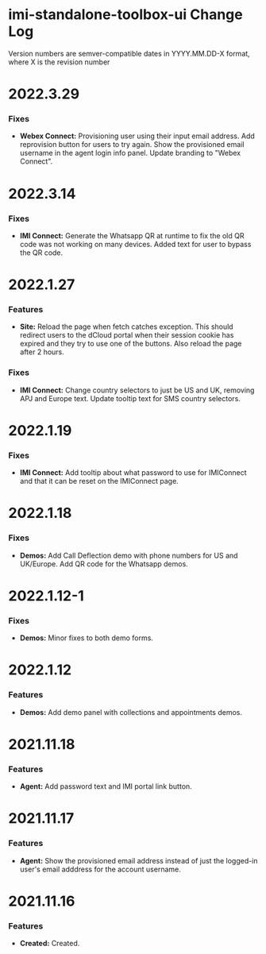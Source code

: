 # imi-standalone-toolbox-ui Change Log

Version numbers are semver-compatible dates in YYYY.MM.DD-X format,
where X is the revision number


# 2022.3.29

### Fixes
* **Webex Connect:** Provisioning user using their input email address. Add
reprovision button for users to try again. Show the provisioned email username
in the agent login info panel.	Update branding to "Webex Connect".


# 2022.3.14

### Fixes
* **IMI Connect:** Generate the Whatsapp QR at runtime to fix the old QR code
was not working on many devices. Added text for user to bypass the QR code.


# 2022.1.27

### Features
* **Site:** Reload the page when fetch catches exception. This should redirect
users to the dCloud portal when their session cookie has expired and they try
to use one of the buttons. Also reload the page after 2 hours.


### Fixes
* **IMI Connect:** Change country selectors to just be US and UK, removing APJ
and Europe text. Update tooltip text for SMS country selectors. 


# 2022.1.19

### Fixes
* **IMI Connect:** Add tooltip about what password to use for IMIConnect and 
that it can be reset on the IMIConnect page.


# 2022.1.18

### Fixes
* **Demos:** Add Call Deflection demo with phone numbers for US and UK/Europe.
Add QR code for the Whatsapp demos.


# 2022.1.12-1

### Fixes
* **Demos:** Minor fixes to both demo forms.


# 2022.1.12

### Features
* **Demos:** Add demo panel with collections and appointments demos.


# 2021.11.18

### Features
* **Agent:** Add password text and IMI portal link button.


# 2021.11.17

### Features
* **Agent:** Show the provisioned email address instead of just the logged-in
user's email adddress for the account username.


# 2021.11.16

### Features
* **Created:** Created.
